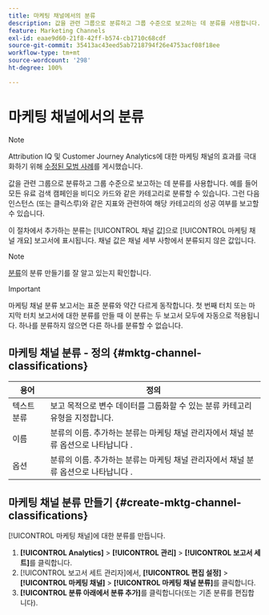 ```yaml
---
title: 마케팅 채널에서의 분류
description: 값을 관련 그룹으로 분류하고 그룹 수준으로 보고하는 데 분류를 사용합니다. 예를 들어 모든 유료 검색 캠페인을 비디오 카드와 같은 카테고리로 분류할 수 있습니다. 그런 다음 인스턴스 (또는 클릭스루)와 같은 지표와 관련하여 해당 카테고리의 성공 여부를 보고할 수 있습니다.
feature: Marketing Channels
exl-id: eaae9d60-21f8-42ff-b574-cb1710c68cdf
source-git-commit: 35413ac43eed5ab7218794f26e4753acf08f18ee
workflow-type: tm+mt
source-wordcount: '298'
ht-degree: 100%

---
```


# 마케팅 채널에서의 분류

>[!NOTE]
>
>Attribution IQ 및 Customer Journey Analytics에 대한 마케팅 채널의 효과를 극대화하기 위해 [수정된 모범 사례](/help/components/c-marketing-channels/mchannel-best-practices.md)를 게시했습니다.

값을 관련 그룹으로 분류하고 그룹 수준으로 보고하는 데 분류를 사용합니다. 예를 들어 모든 유료 검색 캠페인을 비디오 카드와 같은 카테고리로 분류할 수 있습니다. 그런 다음 인스턴스 (또는 클릭스루)와 같은 지표와 관련하여 해당 카테고리의 성공 여부를 보고할 수 있습니다.

이 절차에서 추가하는 분류는 [!UICONTROL 채널 값]으로 [!UICONTROL 마케팅 채널 개요] 보고서에 표시됩니다. 채널 값은 채널 세부 사항에서 분류되지 않은 값입니다.

>[!NOTE]
>
>[분류](/help/components/classifications/c-classifications.md)의 분류 만들기를 잘 알고 있는지 확인합니다.

>[!IMPORTANT]
>
>마케팅 채널 분류 보고서는 표준 분류와 약간 다르게 동작합니다. 첫 번째 터치 또는 마지막 터치 보고서에 대한 분류를 만들 때 이 분류는 두 보고서 모두에 자동으로 적용됩니다. 하나를 분류하지 않으면 다른 하나를 분류할 수 없습니다.

## 마케팅 채널 분류 - 정의 {#mktg-channel-classifications}

| 용어 | 정의 |
|--- |--- |
| 텍스트 분류 | 보고 목적으로 변수 데이터를 그룹화할 수 있는 분류 카테고리 유형을 지정합니다. |
| 이름 | 분류의 이름. 추가하는 분류는 마케팅 채널 관리자에서 채널 분류 옵션으로 나타납니다 . |
| 옵션 | 분류의 이름. 추가하는 분류는 마케팅 채널 관리자에서 채널 분류 옵션으로 나타납니다 . |

## 마케팅 채널 분류 만들기 {#create-mktg-channel-classifications}

[!UICONTROL 마케팅 채널]에 대한 분류를 만듭니다.

1. **[!UICONTROL Analytics]** > **[!UICONTROL 관리]** > **[!UICONTROL 보고서 세트]**&#x200B;를 클릭합니다.
1. [!UICONTROL 보고서 세트 관리자]에서, **[!UICONTROL 편집 설정]** > **[!UICONTROL 마케팅 채널]** > **[!UICONTROL 마케팅 채널 분류]**&#x200B;를 클릭합니다.
1. **[!UICONTROL 분류 아래에서 분류 추가]**&#x200B;를 클릭합니다(또는 기존 분류를 편집합니다).
